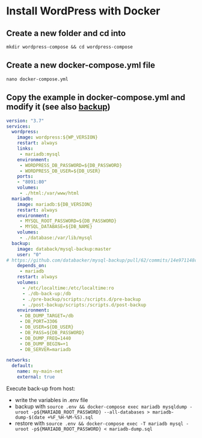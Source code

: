 # Install WordPress with Docker

## Create a new folder and cd into
`mkdir wordpress-compose && cd wordpress-compose`

## Create a new docker-compose.yml file
`nano docker-compose.yml`

## Copy the example in docker-compose.yml and modify it (see also [backup](https://hub.docker.com/r/databack/mysql-backup))

```yaml
version: "3.7"
services:
  wordpress:
    image: wordpress:${WP_VERSION}
    restart: always
    links:
     - mariadb:mysql
    environment:
     - WORDPRESS_DB_PASSWORD=${DB_PASSWORD}
     - WORDPRESS_DB_USER=${DB_USER}
    ports:
    - "8091:80"
    volumes:
     - ./html:/var/www/html
  mariadb:
    image: mariadb:${DB_VERSION}
    restart: always
    environment:
     - MYSQL_ROOT_PASSWORD=${DB_PASSWORD}
     - MYSQL_DATABASE=${DB_NAME}
    volumes:
     - ./database:/var/lib/mysql
  backup:
    image: databack/mysql-backup:master
    user: "0"
# https://github.com/databacker/mysql-backup/pull/62/commits/14e971148c44e66755e4a2116534ccff00286a78
    depends_on:
     - mariadb
    restart: always
    volumes:
      - /etc/localtime:/etc/localtime:ro
      - ./db-back-up:/db
      - ./pre-backup/scripts:/scripts.d/pre-backup
      - ./post-backup/scripts:/scripts.d/post-backup
    environment:
     - DB_DUMP_TARGET=/db
     - DB_PORT=3306
     - DB_USER=${DB_USER}
     - DB_PASS=${DB_PASSWORD}
     - DB_DUMP_FREQ=1440
     - DB_DUMP_BEGIN=+1
     - DB_SERVER=mariadb

networks:
  default:
    name: my-main-net
    external: true 

```


Execute back-up from host: 
- write the variables in .env file 
- backup with `source .env && docker-compose exec mariadb mysqldump -uroot -p${MARIADB_ROOT_PASSWORD} --all-databases > mariadb-dump-$(date +%F_%H-%M-%S).sql`
- restore with `source .env && docker-compose exec -T mariadb mysql -uroot -p${MARIADB_ROOT_PASSWORD} < mariadb-dump.sql`